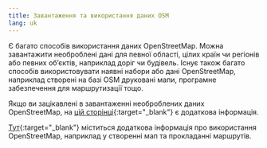 ```yaml
---
title: Завантаження та використання даних OSM
lang: uk
---
```


Є багато способів використання даних OpenStreetMap. Можна завантажити необроблені дані для певної області, цілих країн чи регіонів або певних об’єктів, наприклад доріг чи будівель. Існує також багато способів використовувати наявні набори або дані OpenStreetMap, наприклад створені на базі OSM друковані мапи, програмне забезпечення для маршрутизації тощо.

Якщо ви зацікавлені в завантаженні необроблених даних OpenStreetMap, на [цій сторінці](https://wiki.openstreetmap.org/wiki/Uk:Downloading_data){:target="_blank"} є додаткова інформація.

[Тут](https://wiki.openstreetmap.org/wiki/Uk:Use_OpenStreetMap){:target="_blank"} міститься додаткова інформація про використання OpenStreetMap, наприклад у створенні мап та прокладанні маршрутів.
